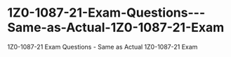 # 1Z0-1087-21-Exam-Questions---Same-as-Actual-1Z0-1087-21-Exam
1Z0-1087-21 Exam Questions - Same as Actual 1Z0-1087-21 Exam
